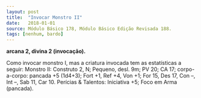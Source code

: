 ```yaml
---
layout: post
title:  "Invocar Monstro II"
date:   2018-01-01
source: Módulo Básico 178, Módulo Básico Edição Revisada 188.
tags: [nenhum, bardo]
---
```


**arcana 2, divina 2 (invocação).**

Como invocar monstro I, mas a criatura invocada tem as estatísticas a seguir:
Monstro II: Construto 2, N; Pequeno, desl. 9m; PV 20; CA 17; corpo-a-corpo:
pancada +5 (1d4+3); Fort +1, Ref +4, Von +1; For 15, Des 17, Con –, Int –, Sab 11, Car 10. Perícias & Talentos: Iniciativa +5; Foco em Arma (pancada).
